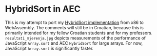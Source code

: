 # HybridSort in AEC

This is my attempt to port my [HybridSort implementation](https://github.com/FlatAssembler/ArithmeticExpressionCompiler/blob/master/recursive_HybridSort/hybrid_sort.aec) from x86 to WebAssembly. The comments will still be in Croatian, because this is primarily intended for my fellow Croatian students and for my professors. `rezultati_mjerenja.jpg` depicts measurements of the performance of JavaScript `Array.sort` and AEC `HybridSort` for large arrays. For now, JavaScript `Array.sort` is significantly faster.
